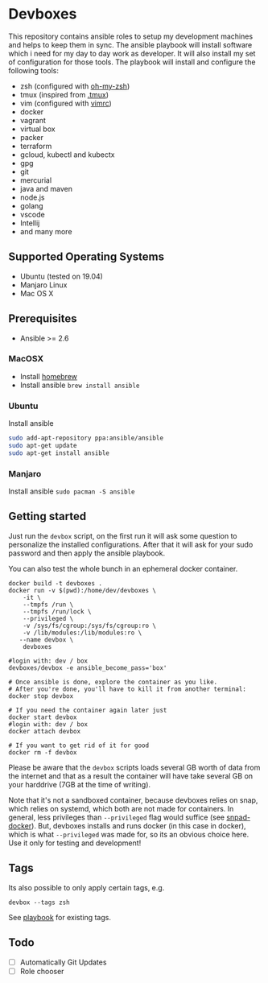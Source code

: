 # Devboxes

This repository contains ansible roles to setup my development machines and helps to keep them in sync.
The ansible playbook will install software which i need for my day to day work as developer.
It will also install my set of configuration for those tools.
The playbook will install and configure the following tools:

* zsh (configured with [oh-my-zsh](https://github.com/robbyrussell/oh-my-zsh))
* tmux (inspired from [.tmux](https://github.com/gpakosz/.tmux))
* vim (configured with [vimrc](https://github.com/amix/vimrc))
* docker
* vagrant
* virtual box
* packer
* terraform
* gcloud, kubectl and kubectx
* gpg
* git
* mercurial
* java and maven
* node.js
* golang
* vscode
* Intellij
* and many more

## Supported Operating Systems

* Ubuntu (tested on 19.04)
* Manjaro Linux
* Mac OS X

## Prerequisites

* Ansible >= 2.6

### MacOSX

* Install [homebrew](https://brew.sh/)
* Install ansible `brew install ansible`

### Ubuntu

Install ansible

```bash
sudo add-apt-repository ppa:ansible/ansible
sudo apt-get update
sudo apt-get install ansible
```

### Manjaro

Install ansible `sudo pacman -S ansible`

## Getting started

Just run the `devbox` script, on the first run it will ask some question to personalize the installed configurations.
After that it will ask for your sudo password and then apply the ansible playbook. 

You can also test the whole bunch in an ephemeral docker container.

```shell
docker build -t devboxes .
docker run -v $(pwd):/home/dev/devboxes \
    -it \
    --tmpfs /run \
    --tmpfs /run/lock \
    --privileged \
    -v /sys/fs/cgroup:/sys/fs/cgroup:ro \
    -v /lib/modules:/lib/modules:ro \
   --name devbox \
    devboxes

#login with: dev / box
devboxes/devbox -e ansible_become_pass='box' 

# Once ansible is done, explore the container as you like.
# After you're done, you'll have to kill it from another terminal:
docker stop devbox

# If you need the container again later just
docker start devbox
#login with: dev / box
docker attach devbox

# If you want to get rid of it for good 
docker rm -f devbox
```

Please be aware that the `devbox` scripts loads several GB worth of data from the internet and that as a result the 
container will have take several GB on your harddrive (7GB at the time of writing).

Note that it's not a sandboxed container, because devboxes relies on snap, which relies on systemd, which both are not
made for containers.
In general, less privileges than `--privileged` flag would suffice (see [snpad-docker](https://github.com/ogra1/snapd-docker/blob/3a38d17a30d8295f6099b4e5769f54763e92ad4a/build.sh#L110-L113)).
But, devboxes installs and runs docker (in this case in docker), which is what `--privileged` was made for, so its an obvious choice here.
Use it only for testing and development!

## Tags

Its also possible to only apply certain tags, e.g.

`devbox --tags zsh`

See [playbook](playbook.yml) for existing tags.

## Todo

- [ ] Automatically Git Updates
- [ ] Role chooser
